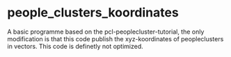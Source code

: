 # people_clusters_koordinates
A basic programme based on the pcl-peoplecluster-tutorial, the only modification is that this code publish the xyz-koordinates of peopleclusters in vectors. This code is definetly not optimized.
